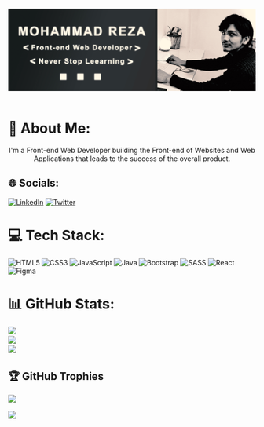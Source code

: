 [![Mohammad Reza's GitHub Banner](./image/banner.jpg)](https://alirezayoom.vercel.app/)
<br><br>

# 💫 About Me:

<p style="text-align: center;" >I'm a Front-end Web Developer building the Front-end of Websites and Web Applications that leads to the success of the overall product.</p>

## 🌐 Socials:

[![LinkedIn](https://img.shields.io/badge/LinkedIn-%230077B5.svg?logo=linkedin&logoColor=white)](https://linkedin.com/in/mohammad2003mrz) [![Twitter](https://img.shields.io/badge/Twitter-%231DA1F2.svg?logo=Twitter&logoColor=white)](https://twitter.com/@EbrahimiGhorban)

# 💻 Tech Stack:

![HTML5](https://img.shields.io/badge/html5-%23E34F26.svg?style=for-the-badge&logo=html5&logoColor=white) ![CSS3](https://img.shields.io/badge/css3-%231572B6.svg?style=for-the-badge&logo=css3&logoColor=white) ![JavaScript](https://img.shields.io/badge/javascript-%23323330.svg?style=for-the-badge&logo=javascript&logoColor=%23F7DF1E) ![Java](https://img.shields.io/badge/java-%23ED8B00.svg?style=for-the-badge&logo=java&logoColor=white) ![Bootstrap](https://img.shields.io/badge/bootstrap-%23563D7C.svg?style=for-the-badge&logo=bootstrap&logoColor=white) ![SASS](https://img.shields.io/badge/SASS-hotpink.svg?style=for-the-badge&logo=SASS&logoColor=white) ![React](https://img.shields.io/badge/react-%2320232a.svg?style=for-the-badge&logo=react&logoColor=%2361DAFB) ![Figma](https://img.shields.io/badge/figma-%23F24E1E.svg?style=for-the-badge&logo=figma&logoColor=white)

# 📊 GitHub Stats:

![](https://github-readme-stats.vercel.app/api?username=mohammad2003mrz&theme=dark&hide_border=false&include_all_commits=true&count_private=true)<br/>
![](https://github-readme-streak-stats.herokuapp.com/?user=mohammad2003mrz&theme=dark&hide_border=false)<br/>
![](https://github-readme-stats.vercel.app/api/top-langs/?username=mohammad2003mrz&theme=dark&hide_border=false&include_all_commits=true&count_private=true&layout=compact)

## 🏆 GitHub Trophies

![](https://github-profile-trophy.vercel.app/?username=mohammad2003mrz&theme=juicyfresh&no-frame=false&no-bg=true&margin-w=4)

[![](https://visitcount.itsvg.in/api?id=mohammad2003mrz&icon=0&color=3)](https://visitcount.itsvg.in)

<!-- Proudly created with GPRM ( https://gprm.itsvg.in ) -->
